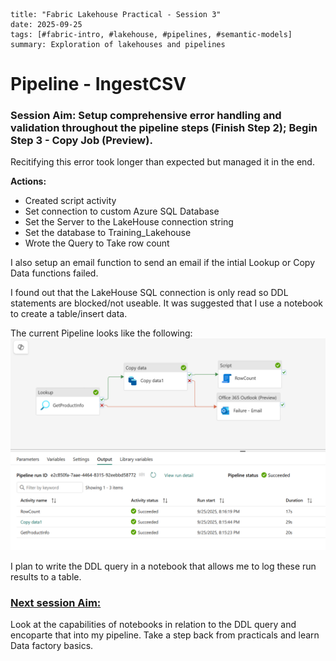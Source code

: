 ```
title: "Fabric Lakehouse Practical - Session 3"
date: 2025-09-25
tags: [#fabric-intro, #lakehouse, #pipelines, #semantic-models]
summary: Exploration of lakehouses and pipelines
```

# Pipeline - IngestCSV

### **Session Aim:** Setup comprehensive error handling and validation throughout the pipeline steps (Finish Step 2); Begin Step 3 - Copy Job (Preview).

Recitifying this error took longer than expected but managed it in the end. 

**Actions:**
- Created script activity
- Set connection to custom Azure SQL Database
- Set the Server to the LakeHouse connection string
- Set the database to Training_Lakehouse
- Wrote the Query to Take row count

I also setup an email function to send an email if the intial Lookup or Copy Data functions failed.

I found out that the LakeHouse SQL connection is only read so DDL statements are blocked/not useable. It was suggested that I use a notebook to create a table/insert data.

The current Pipeline looks like the following:
![image](../../images-diagrams/pipeline-25092025.png)

I plan to write the DDL query in a notebook that allows me to log these run results to a table.

### <u>Next session Aim:</u>
Look at the capabilities of notebooks in relation to the DDL query and encoparte that into my pipeline. Take a step back from practicals and learn Data factory basics.